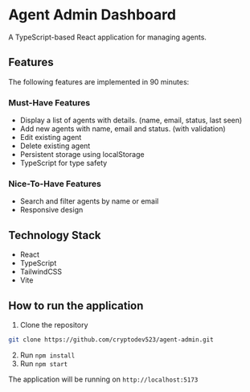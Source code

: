 # Agent Admin Dashboard

A TypeScript-based React application for managing agents. 

## Features

The following features are implemented in 90 minutes:

### Must-Have Features

- Display a list of agents with details. (name, email, status, last seen)
- Add new agents with name, email and status. (with validation)
- Edit existing agent
- Delete existing agent
- Persistent storage using localStorage
- TypeScript for type safety

### Nice-To-Have Features

- Search and filter agents by name or email
- Responsive design

## Technology Stack

- React
- TypeScript
- TailwindCSS
- Vite

## How to run the application

1. Clone the repository
```bash
git clone https://github.com/cryptodev523/agent-admin.git
```

2. Run `npm install`
3. Run `npm start`

The application will be running on `http://localhost:5173`